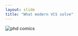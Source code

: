 ```yaml
---
layout: slide
title: "What modern VCS solve"
---
```

![phd comics](http://swcarpentry.github.io/git-novice/fig/phd101212s.png)
